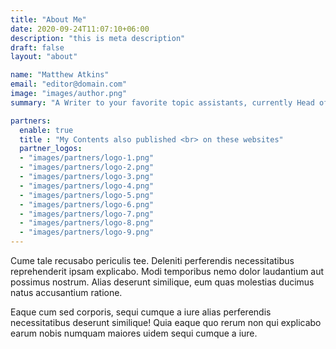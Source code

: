 ```yaml
---
title: "About Me"
date: 2020-09-24T11:07:10+06:00
description: "this is meta description"
draft: false
layout: "about"

name: "Matthew Atkins"
email: "editor@domain.com"
image: "images/author.png"
summary: "A Writer to your favorite topic assistants, currently Head of Content at Editor."

partners:
  enable: true
  title : "My Contents also published <br> on these websites"
  partner_logos:
  - "images/partners/logo-1.png"
  - "images/partners/logo-2.png"
  - "images/partners/logo-3.png"
  - "images/partners/logo-4.png"
  - "images/partners/logo-5.png"
  - "images/partners/logo-6.png"
  - "images/partners/logo-7.png"
  - "images/partners/logo-8.png"
  - "images/partners/logo-9.png"
---
```


Cume tale recusabo periculis tee. Deleniti perferendis necessitatibus reprehenderit ipsam explicabo. Modi temporibus nemo dolor laudantium aut possimus nostrum. Alias deserunt similique, eum quas molestias ducimus natus accusantium ratione.

Eaque cum sed corporis, sequi cumque a iure alias perferendis necessitatibus deserunt similique! Quia eaque quo rerum non qui explicabo earum nobis numquam maiores uidem sequi cumque a iure.